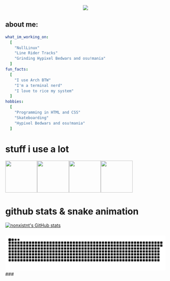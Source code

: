 <p align="center">
  <img src="[https://capsule-render.vercel.app/api?type=rounded&height=180&color=gradient&text=hey,%20i'm%20nh_&textBg=false&fontColor=000000&desc=gamer,%20tech%20nerd,%20and%20proud%20arch%20user&descAlignY=78](https://capsule-render.vercel.app/api?type=rounded&height=300&color=gradient&text=hey,%20i'm%20khty&desc=gamer,%20programmer,%20and%20proud%20arch%20user&descSize=36&descAlign=50&descAlignY=69&fontColor=FFFFF)"/>
</p>

<h2>about me:</h2>

```yaml
what_im_working_on:
  [
    "NullLinux"
    "Line Rider Tracks"
    "Grinding Hypixel Bedwars and osu!mania"
  ]
fun_facts:
  [
    "I use Arch BTW"
    "I'm a terminal nerd"
    "I love to rice my system"
  ]
hobbies:
  [
    "Programming in HTML and CSS"
    "Skateboarding"
    "Hypixel Bedwars and osu!mania"
  ]
```
# stuff i use a lot

<img src="https://cdn.jsdelivr.net/gh/devicons/devicon@latest/icons/firefox/firefox-original-wordmark.svg" width="100" height="100"/><img src="https://cdn.jsdelivr.net/gh/devicons/devicon@latest/icons/archlinux/archlinux-original-wordmark.svg" width="100" height="100"/><img src="https://cdn.jsdelivr.net/gh/devicons/devicon@latest/icons/html5/html5-original.svg" width="100" height="100"/><img src="https://cdn.jsdelivr.net/gh/devicons/devicon@latest/icons/css3/css3-original.svg" width="100" height="100"/>

# github stats & snake animation
[![nonxistnt's GitHub stats](https://github-readme-stats.vercel.app/api?username=nonxistnt&theme=dark)](https://github.com/anuraghazra/github-readme-stats)
<br clear="both">
###
<img src="https://raw.githubusercontent.com/nonxistnt/nonxistnt/output/snake.svg" alt="Snake animation" />
###
